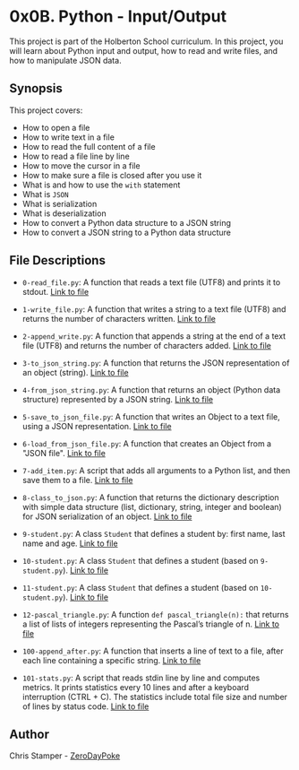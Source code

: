 # 0x0B. Python - Input/Output

This project is part of the Holberton School curriculum. In this project, you will learn about Python input and output, how to read and write files, and how to manipulate JSON data.

## Synopsis

This project covers:

- How to open a file
- How to write text in a file
- How to read the full content of a file
- How to read a file line by line
- How to move the cursor in a file
- How to make sure a file is closed after you use it
- What is and how to use the `with` statement
- What is `JSON`
- What is serialization
- What is deserialization
- How to convert a Python data structure to a JSON string
- How to convert a JSON string to a Python data structure

## File Descriptions

- `0-read_file.py`: A function that reads a text file (UTF8) and prints it to stdout. [Link to file](https://github.com/ZeroDayPoke/holbertonschool-higher_level_programming/blob/master/0x0B-python-input_output/0-read_file.py)

- `1-write_file.py`: A function that writes a string to a text file (UTF8) and returns the number of characters written. [Link to file](https://github.com/ZeroDayPoke/holbertonschool-higher_level_programming/blob/master/0x0B-python-input_output/1-write_file.py)

- `2-append_write.py`: A function that appends a string at the end of a text file (UTF8) and returns the number of characters added. [Link to file](https://github.com/ZeroDayPoke/holbertonschool-higher_level_programming/blob/master/0x0B-python-input_output/2-append_write.py)

- `3-to_json_string.py`: A function that returns the JSON representation of an object (string). [Link to file](https://github.com/ZeroDayPoke/holbertonschool-higher_level_programming/blob/master/0x0B-python-input_output/3-to_json_string.py)

- `4-from_json_string.py`: A function that returns an object (Python data structure) represented by a JSON string. [Link to file](https://github.com/ZeroDayPoke/holbertonschool-higher_level_programming/blob/master/0x0B-python-input_output/4-from_json_string.py)

- `5-save_to_json_file.py`: A function that writes an Object to a text file, using a JSON representation. [Link to file](https://github.com/ZeroDayPoke/holbertonschool-higher_level_programming/blob/master/0x0B-python-input_output/5-save_to_json_file.py)

- `6-load_from_json_file.py`: A function that creates an Object from a "JSON file". [Link to file](https://github.com/ZeroDayPoke/holbertonschool-higher_level_programming/blob/master/0x0B-python-input_output/6-load_from_json_file.py)

- `7-add_item.py`: A script that adds all arguments to a Python list, and then save them to a file. [Link to file](https://github.com/ZeroDayPoke/holbertonschool-higher_level_programming/blob/master/0x0B-python-input_output/7-add_item.py)

- `8-class_to_json.py`: A function that returns the dictionary description with simple data structure (list, dictionary, string, integer and boolean) for JSON serialization of an object. [Link to file](https://github.com/ZeroDayPoke/holbertonschool-higher_level_programming/blob/master/0x0B-python-input_output/8-class_to_json.py)

- `9-student.py`: A class `Student` that defines a student by: first name, last name and age. [Link to file](https://github.com/ZeroDayPoke/holbertonschool-higher_level_programming/blob/master/0x0B-python-input_output/9-student.py)

- `10-student.py`: A class `Student` that defines a student (based on `9-student.py`). [Link to file](https://github.com/ZeroDayPoke/holbertonschool-higher_level_programming/blob/master/0x0B-python-input_output/10-student.py)

- `11-student.py`: A class `Student` that defines a student (based on `10-student.py`). [Link to file](https://github.com/ZeroDayPoke/holbertonschool-higher_level_programming/blob/master/0x0B-python-input_output/11-student.py)

- `12-pascal_triangle.py`: A function `def pascal_triangle(n):` that returns a list of lists of integers representing the Pascal’s triangle of n. [Link to file](https://github.com/ZeroDayPoke/holbertonschool-higher_level_programming/blob/master/0x0B-python-input_output/12-pascal_triangle.py)

- `100-append_after.py`: A function that inserts a line of text to a file, after each line containing a specific string. [Link to file](https://github.com/ZeroDayPoke/holbertonschool-higher_level_programming/blob/master/0x0B-python-input_output/100-append_after.py)

- `101-stats.py`: A script that reads stdin line by line and computes metrics. It prints statistics every 10 lines and after a keyboard interruption (CTRL + C). The statistics include total file size and number of lines by status code. [Link to file](https://github.com/ZeroDayPoke/holbertonschool-higher_level_programming/blob/master/0x0B-python-input_output/101-stats.py)

## Author

Chris Stamper - [ZeroDayPoke](https://github.com/ZeroDayPoke)
